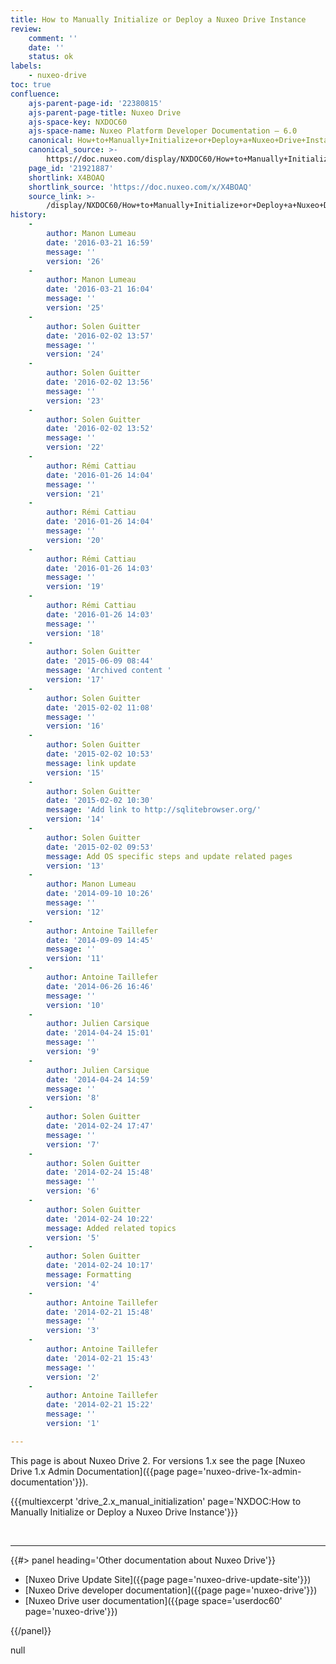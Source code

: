 ```yaml
---
title: How to Manually Initialize or Deploy a Nuxeo Drive Instance
review:
    comment: ''
    date: ''
    status: ok
labels:
    - nuxeo-drive
toc: true
confluence:
    ajs-parent-page-id: '22380815'
    ajs-parent-page-title: Nuxeo Drive
    ajs-space-key: NXDOC60
    ajs-space-name: Nuxeo Platform Developer Documentation — 6.0
    canonical: How+to+Manually+Initialize+or+Deploy+a+Nuxeo+Drive+Instance
    canonical_source: >-
        https://doc.nuxeo.com/display/NXDOC60/How+to+Manually+Initialize+or+Deploy+a+Nuxeo+Drive+Instance
    page_id: '21921887'
    shortlink: X4BOAQ
    shortlink_source: 'https://doc.nuxeo.com/x/X4BOAQ'
    source_link: >-
        /display/NXDOC60/How+to+Manually+Initialize+or+Deploy+a+Nuxeo+Drive+Instance
history:
    - 
        author: Manon Lumeau
        date: '2016-03-21 16:59'
        message: ''
        version: '26'
    - 
        author: Manon Lumeau
        date: '2016-03-21 16:04'
        message: ''
        version: '25'
    - 
        author: Solen Guitter
        date: '2016-02-02 13:57'
        message: ''
        version: '24'
    - 
        author: Solen Guitter
        date: '2016-02-02 13:56'
        message: ''
        version: '23'
    - 
        author: Solen Guitter
        date: '2016-02-02 13:52'
        message: ''
        version: '22'
    - 
        author: Rémi Cattiau
        date: '2016-01-26 14:04'
        message: ''
        version: '21'
    - 
        author: Rémi Cattiau
        date: '2016-01-26 14:04'
        message: ''
        version: '20'
    - 
        author: Rémi Cattiau
        date: '2016-01-26 14:03'
        message: ''
        version: '19'
    - 
        author: Rémi Cattiau
        date: '2016-01-26 14:03'
        message: ''
        version: '18'
    - 
        author: Solen Guitter
        date: '2015-06-09 08:44'
        message: 'Archived content '
        version: '17'
    - 
        author: Solen Guitter
        date: '2015-02-02 11:08'
        message: ''
        version: '16'
    - 
        author: Solen Guitter
        date: '2015-02-02 10:53'
        message: link update
        version: '15'
    - 
        author: Solen Guitter
        date: '2015-02-02 10:30'
        message: 'Add link to http://sqlitebrowser.org/'
        version: '14'
    - 
        author: Solen Guitter
        date: '2015-02-02 09:53'
        message: Add OS specific steps and update related pages
        version: '13'
    - 
        author: Manon Lumeau
        date: '2014-09-10 10:26'
        message: ''
        version: '12'
    - 
        author: Antoine Taillefer
        date: '2014-09-09 14:45'
        message: ''
        version: '11'
    - 
        author: Antoine Taillefer
        date: '2014-06-26 16:46'
        message: ''
        version: '10'
    - 
        author: Julien Carsique
        date: '2014-04-24 15:01'
        message: ''
        version: '9'
    - 
        author: Julien Carsique
        date: '2014-04-24 14:59'
        message: ''
        version: '8'
    - 
        author: Solen Guitter
        date: '2014-02-24 17:47'
        message: ''
        version: '7'
    - 
        author: Solen Guitter
        date: '2014-02-24 15:48'
        message: ''
        version: '6'
    - 
        author: Solen Guitter
        date: '2014-02-24 10:22'
        message: Added related topics
        version: '5'
    - 
        author: Solen Guitter
        date: '2014-02-24 10:17'
        message: Formatting
        version: '4'
    - 
        author: Antoine Taillefer
        date: '2014-02-21 15:48'
        message: ''
        version: '3'
    - 
        author: Antoine Taillefer
        date: '2014-02-21 15:43'
        message: ''
        version: '2'
    - 
        author: Antoine Taillefer
        date: '2014-02-21 15:22'
        message: ''
        version: '1'

---
```

This page is about Nuxeo Drive 2\. For versions 1.x see the page [Nuxeo Drive 1.x Admin Documentation]({{page page='nuxeo-drive-1x-admin-documentation'}}).

{{{multiexcerpt 'drive_2.x_manual_initialization' page='NXDOC:How to Manually Initialize or Deploy a Nuxeo Drive Instance'}}}

&nbsp;

* * *

<div class="row" data-equalizer data-equalize-on="medium"><div class="column medium-6">{{#> panel heading='Other documentation about Nuxeo Drive'}}

*   [Nuxeo Drive Update Site]({{page page='nuxeo-drive-update-site'}})
*   [Nuxeo Drive developer documentation]({{page page='nuxeo-drive'}})
*   [Nuxeo Drive user documentation]({{page space='userdoc60' page='nuxeo-drive'}})

{{/panel}}</div><div class="column medium-6">null</div></div>